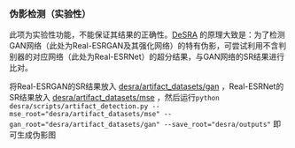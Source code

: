 <h3> 伪影检测（实验性）</h3>

此项为实验性功能，不能保证其结果的正确性。[DeSRA](https://github.com/TencentARC/DeSRA) 的原理大致是：为了检测GAN网络（此处为Real-ESRGAN及其强化网络）的特有伪影，可尝试利用不含判别器的对应网络（此处为Real-ESRNet）的超分结果，与GAN网络的SR结果进行比对。

将Real-ESRGAN的SR结果放入 [desra/artifact_datasets/gan](desra/artifact_datasets/gan) ，Real-ESRNet的SR结果放入 [desra/artifact_datasets/mse](desra/artifact_datasets/mse) ，然后运行`python desra/scripts/artifact_detection.py --mse_root="desra/artifact_datasets/mse" --gan_root="desra/artifact_datasets/gan" --save_root="desra/outputs"` 即可生成伪影图
